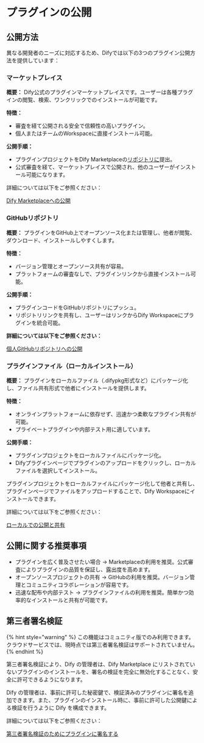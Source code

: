 # プラグインの公開

## 公開方法

異なる開発者のニーズに対応するため、Difyでは以下の3つのプラグイン公開方法を提供しています：

### マーケットプレイス

**概要：** Dify公式のプラグインマーケットプレイスです。ユーザーは各種プラグインの閲覧、検索、ワンクリックでのインストールが可能です。

**特徴：**

* 審査を経て公開される安全で信頼性の高いプラグイン。
* 個人またはチームのWorkspaceに直接インストール可能。

**公開手順：**

* プラグインプロジェクトをDify Marketplaceの[リポジトリに](https://github.com/langgenius/dify-plugins)提出。
* 公式審査を経て、マーケットプレイスで公開され、他のユーザーがインストール可能になります。

詳細については以下をご参照ください：

[Dify Marketplaceへの公開](https://docs.dify.ai/ja-jp/plugins/publish-plugins/publish-to-dify-marketplace)

### GitHubリポジトリ

**概要：** プラグインをGitHub上でオープンソース化または管理し、他者が閲覧、ダウンロード、インストールしやすくします。

**特徴：**
* バージョン管理とオープンソース共有が容易。
* プラットフォームの審査なしで、プラグインリンクから直接インストール可能。

**公開手順：**
* プラグインコードをGitHubリポジトリにプッシュ。
* リポジトリリンクを共有し、ユーザーはリンクからDify Workspaceにプラグインを統合可能。

**詳細については以下をご参照ください：**

[個人GitHubリポジトリへの公開](https://docs.dify.ai/ja-jp/plugins/publish-plugins/publish-plugin-on-personal-github-repo)

### プラグインファイル（ローカルインストール）

**概要：** プラグインをローカルファイル（.difypkg形式など）にパッケージ化し、ファイル共有形式で他者にインストールを提供します。

**特徴：**
* オンラインプラットフォームに依存せず、迅速かつ柔軟なプラグイン共有が可能。
* プライベートプラグインや内部テスト用に適しています。

**公開手順：**

* プラグインプロジェクトをローカルファイルにパッケージ化。
* Difyプラグインページでプラグインのアップロードをクリックし、ローカルファイルを選択してインストール。

プラグインプロジェクトをローカルファイルにパッケージ化して他者と共有し、プラグインページでファイルをアップロードすることで、Dify Workspaceにインストールできます。

詳細については以下をご参照ください：

[ローカルでの公開と共有](./package-plugin-file-and-publish)

## 公開に関する推奨事項

* プラグインを広く普及させたい場合 → Marketplaceの利用を推奨。公式審査によりプラグインの品質を保証し、露出度を高めます。
* オープンソースプロジェクトの共有 → GitHubの利用を推奨。バージョン管理とコミュニティコラボレーションが容易です。
* 迅速な配布や内部テスト → プラグインファイルの利用を推奨。簡単かつ効率的なインストールと共有が可能です。

## 第三者署名検証

{% hint style="warning" %}
この機能はコミュニティ版でのみ利用できます。クラウドサービスでは、現時点では第三者署名検証はサポートされていません。
{% endhint %}

第三者署名検証により、Dify の管理者は、Dify Marketplace にリストされていないプラグインのインストールを、署名の検証を完全に無効化することなく、安全に許可できるようになります。

Dify の管理者は、事前に許可した秘密鍵で、検証済みのプラグインに署名を追加できます。また、プラグインのインストール時に、事前に許可した公開鍵による検証を行うように Dify を構成できます。

詳細については以下をご参照ください：

[第三者署名検証のためにプラグインに署名する](./sign-plugin-for-third-party-signature-verification)
